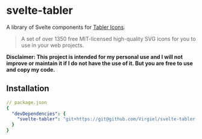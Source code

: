 # svelte-tabler

A library of Svelte components for
[Tabler Icons](https://github.com/tabler/tabler-icons).

> A set of over 1350 free MIT-licensed high-quality SVG icons for you to use in
> your web projects.

**Disclaimer: This project is intended for my personal use and I will not
improve or maintain it if I do not have the use of it. But you are free to use
and copy my code.**

## Installation

```yaml
// package.json
{
  "devDependencies": {
    "svelte-tabler": "git+https://git@github.com/Virgiel/svelte-tabler.git"
  }
}
```
